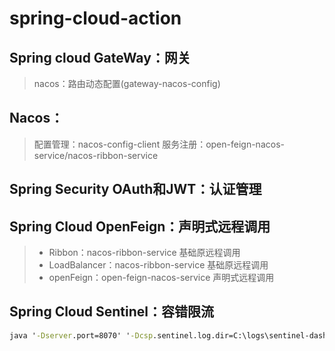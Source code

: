 # spring-cloud-action

## Spring cloud GateWay：网关

> nacos：路由动态配置(gateway-nacos-config)

## Nacos：

> 配置管理：nacos-config-client
> 服务注册：open-feign-nacos-service/nacos-ribbon-service

## Spring Security OAuth和JWT：认证管理

## Spring Cloud OpenFeign：声明式远程调用

> * Ribbon：nacos-ribbon-service 基础原远程调用
> * LoadBalancer：nacos-ribbon-service 基础原远程调用
> * openFeign：open-feign-nacos-service 声明式远程调用

## Spring Cloud Sentinel：容错限流

```cmd
java '-Dserver.port=8070' '-Dcsp.sentinel.log.dir=C:\logs\sentinel-dashboard' '-jar' sentinel-dashboard.jar
```
